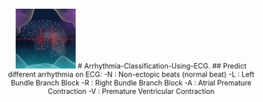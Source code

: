 <p align="center"><img src="./assets/Logo.png" width="120" height="120"</p>
# Arrhythmia-Classification-Using-ECG.
## Predict different arrhythmia on ECG:
-N : Non-ectopic beats (normal beat)
-L : Left Bundle Branch Block
-R : Right Bundle Branch Block  
-A : Atrial Premature Contraction  
-V : Premature Ventricular Contraction
